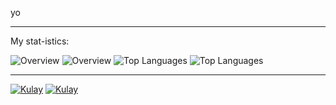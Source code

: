 yo

---

My stat-istics:

![Overview](https://raw.githubusercontent.com/FLzyy/stats/master/generated/overview.svg#gh-dark-mode-only)
![Overview](https://raw.githubusercontent.com/FLzyy/stats/master/generated/overview.svg#gh-light-mode-only)
![Top Languages](https://raw.githubusercontent.com/FLzyy/stats/master/generated/languages.svg#gh-dark-mode-only)
![Top Languages](https://raw.githubusercontent.com/FLzyy/stats/master/generated/languages.svg#gh-light-mode-only)

---

[![Kulay](https://github-readme-stats.vercel.app/api/pin/?username=FLzyy&repo=kulay#gh-dark-mode-only)](https://github.com/FLzyy/kulay#gh-dark-mode-only)
[![Kulay](https://github-readme-stats.vercel.app/api/pin/?username=FLzyy&repo=kulay#gh-light-mode-only)](https://github.com/FLzyy/kulay#gh-dark-mode-only)
